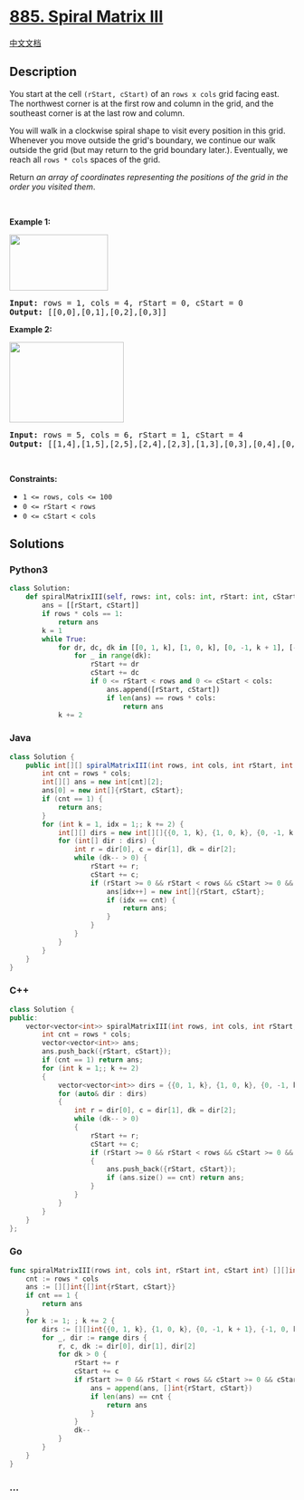 # [885. Spiral Matrix III](https://leetcode.com/problems/spiral-matrix-iii)

[中文文档](/solution/0800-0899/0885.Spiral%20Matrix%20III/README.md)

## Description

<p>You start at the cell <code>(rStart, cStart)</code> of an <code>rows x cols</code> grid facing east. The northwest corner is at the first row and column in the grid, and the southeast corner is at the last row and column.</p>

<p>You will walk in a clockwise spiral shape to visit every position in this grid. Whenever you move outside the grid&#39;s boundary, we continue our walk outside the grid (but may return to the grid boundary later.). Eventually, we reach all <code>rows * cols</code> spaces of the grid.</p>

<p>Return <em>an array of coordinates representing the positions of the grid in the order you visited them</em>.</p>

<p>&nbsp;</p>
<p><strong>Example 1:</strong></p>
<img alt="" src="https://cdn.jsdelivr.net/gh/doocs/leetcode@main/solution/0800-0899/0885.Spiral%20Matrix%20III/images/example_1.png" style="width: 174px; height: 99px;" />
<pre>
<strong>Input:</strong> rows = 1, cols = 4, rStart = 0, cStart = 0
<strong>Output:</strong> [[0,0],[0,1],[0,2],[0,3]]
</pre>

<p><strong>Example 2:</strong></p>
<img alt="" src="https://cdn.jsdelivr.net/gh/doocs/leetcode@main/solution/0800-0899/0885.Spiral%20Matrix%20III/images/example_2.png" style="width: 202px; height: 142px;" />
<pre>
<strong>Input:</strong> rows = 5, cols = 6, rStart = 1, cStart = 4
<strong>Output:</strong> [[1,4],[1,5],[2,5],[2,4],[2,3],[1,3],[0,3],[0,4],[0,5],[3,5],[3,4],[3,3],[3,2],[2,2],[1,2],[0,2],[4,5],[4,4],[4,3],[4,2],[4,1],[3,1],[2,1],[1,1],[0,1],[4,0],[3,0],[2,0],[1,0],[0,0]]
</pre>

<p>&nbsp;</p>
<p><strong>Constraints:</strong></p>

<ul>
	<li><code>1 &lt;= rows, cols &lt;= 100</code></li>
	<li><code>0 &lt;= rStart &lt; rows</code></li>
	<li><code>0 &lt;= cStart &lt; cols</code></li>
</ul>

## Solutions

<!-- tabs:start -->

### **Python3**

```python
class Solution:
    def spiralMatrixIII(self, rows: int, cols: int, rStart: int, cStart: int) -> List[List[int]]:
        ans = [[rStart, cStart]]
        if rows * cols == 1:
            return ans
        k = 1
        while True:
            for dr, dc, dk in [[0, 1, k], [1, 0, k], [0, -1, k + 1], [-1, 0, k + 1]]:
                for _ in range(dk):
                    rStart += dr
                    cStart += dc
                    if 0 <= rStart < rows and 0 <= cStart < cols:
                        ans.append([rStart, cStart])
                        if len(ans) == rows * cols:
                            return ans
            k += 2
```

### **Java**

```java
class Solution {
    public int[][] spiralMatrixIII(int rows, int cols, int rStart, int cStart) {
        int cnt = rows * cols;
        int[][] ans = new int[cnt][2];
        ans[0] = new int[]{rStart, cStart};
        if (cnt == 1) {
            return ans;
        }
        for (int k = 1, idx = 1;; k += 2) {
            int[][] dirs = new int[][]{{0, 1, k}, {1, 0, k}, {0, -1, k + 1}, {-1, 0, k + 1}};
            for (int[] dir : dirs) {
                int r = dir[0], c = dir[1], dk = dir[2];
                while (dk-- > 0) {
                    rStart += r;
                    cStart += c;
                    if (rStart >= 0 && rStart < rows && cStart >= 0 && cStart < cols) {
                        ans[idx++] = new int[]{rStart, cStart};
                        if (idx == cnt) {
                            return ans;
                        }
                    }
                }
            }
        }
    }
}
```

### **C++**

```cpp
class Solution {
public:
    vector<vector<int>> spiralMatrixIII(int rows, int cols, int rStart, int cStart) {
        int cnt = rows * cols;
        vector<vector<int>> ans;
        ans.push_back({rStart, cStart});
        if (cnt == 1) return ans;
        for (int k = 1;; k += 2)
        {
            vector<vector<int>> dirs = {{0, 1, k}, {1, 0, k}, {0, -1, k + 1}, {-1, 0, k + 1}};
            for (auto& dir : dirs)
            {
                int r = dir[0], c = dir[1], dk = dir[2];
                while (dk-- > 0)
                {
                    rStart += r;
                    cStart += c;
                    if (rStart >= 0 && rStart < rows && cStart >= 0 && cStart < cols)
                    {
                        ans.push_back({rStart, cStart});
                        if (ans.size() == cnt) return ans;
                    }
                }
            }
        }
    }
};
```

### **Go**

```go
func spiralMatrixIII(rows int, cols int, rStart int, cStart int) [][]int {
	cnt := rows * cols
	ans := [][]int{[]int{rStart, cStart}}
	if cnt == 1 {
		return ans
	}
	for k := 1; ; k += 2 {
		dirs := [][]int{{0, 1, k}, {1, 0, k}, {0, -1, k + 1}, {-1, 0, k + 1}}
		for _, dir := range dirs {
			r, c, dk := dir[0], dir[1], dir[2]
			for dk > 0 {
				rStart += r
				cStart += c
				if rStart >= 0 && rStart < rows && cStart >= 0 && cStart < cols {
					ans = append(ans, []int{rStart, cStart})
					if len(ans) == cnt {
						return ans
					}
				}
				dk--
			}
		}
	}
}
```

### **...**

```

```

<!-- tabs:end -->

